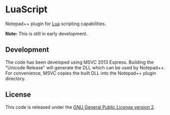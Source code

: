 # LuaScript
Notepad++ plugin for [Lua](http://www.lua.org/) scripting capabilities.

**Note:** This is still in early development.

## Development
The code has been developed using MSVC 2013 Express. Building the "Unicode Release" will generate the DLL which can be used by Notepad++. For convenience, MSVC copies the built DLL into the Notepad++ plugin directory. 

## License
This code is released under the [GNU General Public License version 2](http://www.gnu.org/licenses/gpl-2.0.txt).
